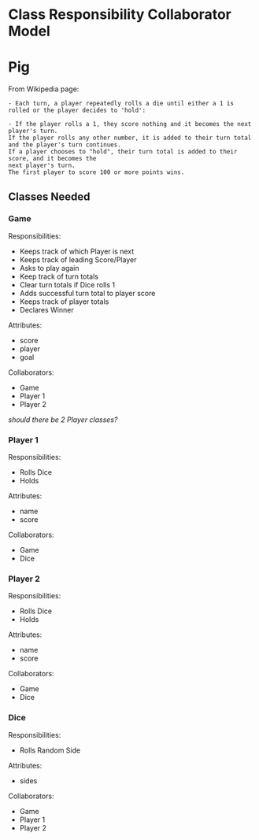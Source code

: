 # Class Responsibility Collaborator Model
# Pig

From Wikipedia page:
    
    - Each turn, a player repeatedly rolls a die until either a 1 is rolled or the player decides to 'hold':

    - If the player rolls a 1, they score nothing and it becomes the next player's turn.
    If the player rolls any other number, it is added to their turn total and the player's turn continues.
    If a player chooses to "hold", their turn total is added to their score, and it becomes the 
    next player's turn.
    The first player to score 100 or more points wins.


## Classes Needed

### Game

Responsibilities:

- Keeps track of which Player is next
- Keeps track of leading Score/Player
- Asks to play again
- Keep track of turn totals
- Clear turn totals if Dice rolls 1
- Adds successful turn total to player score
- Keeps track of player totals
- Declares Winner

Attributes:

- score
- player
- goal

Collaborators:

- Game
- Player 1
- Player 2

*should there be 2 Player classes?*
### Player 1

Responsibilities:

- Rolls Dice
- Holds

Attributes:
- name
- score

Collaborators:

- Game
- Dice

### Player 2

Responsibilities:

- Rolls Dice
- Holds

Attributes:
- name
- score

Collaborators:

- Game
- Dice

### Dice

Responsibilities:

- Rolls Random Side

Attributes:

- sides

Collaborators:

- Game
- Player 1
- Player 2

<!-- ### Winner

Responsibilities:

- Check score against total needed to win
- Continues game
- Ends game

Collaborators:

- Game
- Player 1
- Player 2 -->